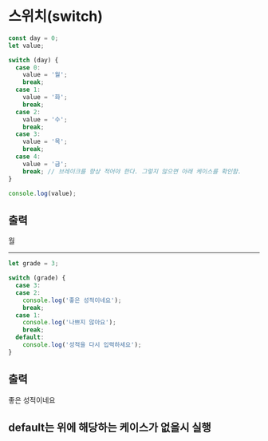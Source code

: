 # 스위치(switch)

```jsx
const day = 0;
let value;

switch (day) {
  case 0:
    value = '월';
    break;
  case 1:
    value = '화';
    break;
  case 2:
    value = '수';
    break;
  case 3:
    value = '목';
    break;
  case 4:
    value = '금';
    break; // 브레이크를 항상 적어야 한다. 그렇지 않으면 아래 케이스를 확인함.
}

console.log(value);
```

## 출력

월

---

```jsx
let grade = 3;

switch (grade) {
  case 3:
  case 2:
    console.log('좋은 성적이네요');
    break;
  case 1:
    console.log('나쁘지 않아요');
    break;
  default:
    console.log('성적을 다시 입력하세요');
}
```

## 출력

좋은 성적이네요

## default는 위에 해당하는 케이스가 없을시 실행